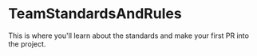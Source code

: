# TeamStandardsAndRules
This is where you'll learn about the standards and make your first PR into the project.